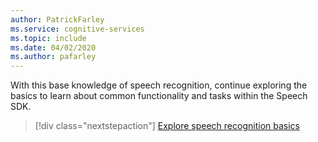 ```yaml
---
author: PatrickFarley
ms.service: cognitive-services
ms.topic: include
ms.date: 04/02/2020
ms.author: pafarley
---
```


With this base knowledge of speech recognition, continue exploring the basics to learn about common functionality and tasks within the Speech SDK.

> [!div class="nextstepaction"]
> [Explore speech recognition basics](../../get-started-speech-to-text.md)